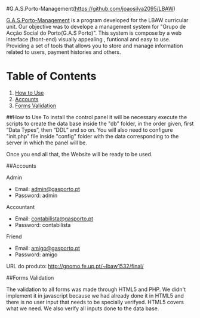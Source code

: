 #G.A.S.Porto-Management(https://github.com/joaosilva2095/LBAW)

[G.A.S.Porto-Management](https://github.com/joaosilva2095/LBAW) is a program developed for the LBAW curricular unit. Our objective was to develope a management 
system for "Grupo de Acção Social do Porto(G.A.S Porto)". This system is compose by a web interface (front-end) visually appealing , funtional and easy to use. 
Providing a set of tools that allows you to store and manage information related to users, payment histories and others.


# Table of Contents
1. [How to Use](#HowtoUse)
2. [Accounts](#Accounts)
3. [Forms Validation](#FormsValidation)

##<a name="HowtoUse"></a>How to Use
To install the control panel it will be necessary execute the scripts to create the data base inside the "db" folder, 
in the order given, first “Data Types”, then “DDL” and so on.
You will also need to configure "init.php" file inside "config" folder with the data corresponding to the server in which the panel will be.

Once you end all that, the Website will be ready to be used.

##<a name="Accounts"></a>Accounts

Admin
* Email: admin@gasporto.pt
* Password: admin

Accountant
* Email: contabilista@gasporto.pt
* Password: contabilista

Friend
* Email: amigo@gasporto.pt
* Password: amigo

URL do produto: http://gnomo.fe.up.pt/~lbaw1532/final/


##<a name="FormsValidation"></a>Forms Validation

The validation to all forms was made through HTML5 and PHP. We didn't implement it in javascript because we had already done it in HTML5 and there is 
no user input that needs to be specially verifyed. HTML5 covers what we need. We also verify all inputs done to the data base. 
